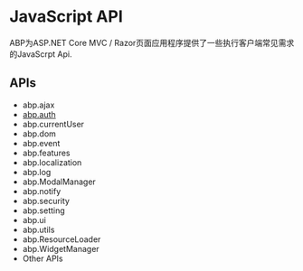 # JavaScript API

ABP为ASP.NET Core MVC / Razor页面应用程序提供了一些执行客户端常见需求的JavaScrpt Api.

## APIs

* abp.ajax
* [abp.auth](Auth.md)
* abp.currentUser
* abp.dom
* abp.event
* abp.features
* abp.localization
* abp.log
* abp.ModalManager
* abp.notify
* abp.security
* abp.setting
* abp.ui
* abp.utils
* abp.ResourceLoader
* abp.WidgetManager
* Other APIs